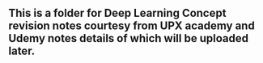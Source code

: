 ## This is a folder for Deep Learning Concept revision notes courtesy from UPX academy and Udemy notes details of which will be uploaded later.
